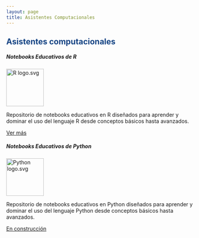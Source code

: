 ```yaml
---
layout: page
title: Asistentes Computacionales
---
```


<h2 style="color: #134383;">Asistentes computacionales</h2>

<div class="card-container">
    <div class="card">
        <div class="card-body">
            <h5 class="card-title">Notebooks Educativos de R</h5>
            <img src="https://upload.wikimedia.org/wikipedia/commons/1/1b/R_logo.svg" alt="R logo.svg" width="100">
            <p class="card-text">Repositorio de notebooks educativos en R diseñados para aprender y dominar el uso del lenguaje R desde conceptos básicos hasta avanzados.</p>
            <a href="NotebooksR.html" class="btn btn-primary">Ver más</a>
        </div>
    </div>
    <div class="card">
        <div class="card-body">
            <h5 class="card-title">Notebooks Educativos de Python</h5>
            <img src="https://upload.wikimedia.org/wikipedia/commons/c/c3/Python-logo-notext.svg" alt="Python logo.svg" width="100">
            <p class="card-text">Repositorio de notebooks educativos en Python diseñados para aprender y dominar el uso del lenguaje Python desde conceptos básicos hasta avanzados.</p>
            <a href="#" class="btn btn-primary">En construcción</a>
        </div>
    </div>
</div>
